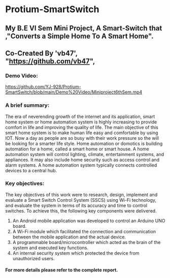 # Protium-SmartSwitch
## My B.E VI Sem Mini Project, A Smart-Switch that ,"Converts a Simple Home To A Smart Home".
## Co-Created By 'vb47', "https://github.com/vb47",
### Demo Video:
https://github.com/YJ-928/Protium-SmartSwitch/blob/main/Demo%20Video/Miniproject6thSem.mp4
### A brief summary:
The era of neverending growth of the internet and its application, smart home system or home automation system is highly increasing to provide comfort in life and improving the quality of life. The main objective of this smart home system is to make human life easy and comfortable by using IOT. Now a day as people are so busy with their work pressure so the will be looking for a smarter life style. Home automation or domotics is building automation for a home, called a smart home or smart house. A home automation system will control lighting, climate, entertainment systems, and appliances. It may also include home security such as
access control and alarm systems. A home automation system typically connects controlled devices to a central hub.
### Key objectives:
The key objectives of this work were to research, design, implement and evaluate a Smart Switch Control System (SSCS) using Wi-Fi technology, and evaluate the system in terms of its accuracy and time to control switches.
To achieve this, the following key components were delivered.
1. An Android mobile application was developed to control an Arduino UNO board.
2. A Wi-Fi module which facilitated the connection and communication between the mobile
application and the actual device.
3. A programmable board/microcontroller which acted as the brain of the system and executed
key functions.
4. An internal security system which protected the device from unauthorized users.
#### For more details please refer to the complete report.
